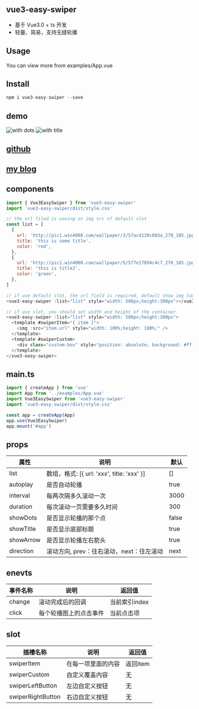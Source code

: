 ## vue3-easy-swiper

*   基于 Vue3.0 + ts 开发
*   轻量、简易，支持无缝轮播

## Usage
You can view more from examples/App.vue

## Install

```javascript
npm i vue3-easy-swiper --save
```

## demo
![with dots](https://yezipi.oss-cn-beijing.aliyuncs.com/2022-01-23_11-20-06.gif)
![with title](https://yezipi.oss-cn-beijing.aliyuncs.com/2022-01-23_11-20-46.gif)

## [github](https://github.com/yezipi/vue3-easy-swiper)
## [my blog](https://yezipi.net)
## components

```javascript
import { Vue3EasySwiper } from 'vue3-easy-swiper'
import 'vue3-easy-swiper/dist/style.css'

// the url filed is useing on img src of default slot
const list = [
  {
    url: 'http://pic1.win4000.com/wallpaper/3/57ac4130c083a_270_185.jpg',
    title: 'this is some title',
    color: 'red',
  },
  {
    url: 'http://pic1.win4000.com/wallpaper/5/577e17894c4c7_270_185.jpg',
    title: 'this is title2',
    color: 'green',
  },
]

// if use default slot, the url field is required, default show img tag
<vue3-easy-swiper :list="list" style="width: 500px;height:300px"></vue3-easy-swiper>

// if use slot, you should set width and height of the container
<vue3-easy-swiper :list="list" style="width: 500px;height:300px">
  <template #swiperItem="{ item }">
    <img :src="item.url" style="width: 100%;height: 100%;" />
  </template>
  <template #swiperCustom>
    <div class="custom-box" style="position: absolute; background: #fff">this is custom mask</div>
  </template>
</vue3-easy-swiper>
```

## main.ts

```javascript
import { createApp } from 'vue'
import App from '../examples/App.vue'
import Vue3EasySwiper from 'vue3-easy-swiper'
import 'vue3-easy-swiper/dist/style.css'

const app = createApp(App)
app.use(Vue3EasySwiper)
app.mount('#app')
```

## props

| 属性          | 说明                     | 默认 |
| ------------- | ------------------------ | ---- |
| list      | 数组，格式: [{ url: 'xxx', title: 'xxx' }]             | [] |
| autoplay      | 是否自动轮播             | true |
| interval      | 每两次隔多久滚动一次     | 3000 |
| duration      | 每次滚动一页需要多久时间 | 300  |
| showDots | 是否显示轮播的那个点     | false |
| showTitle | 是否显示底部标题     | true |
| showArrow | 是否显示轮播左右箭头     | true |
| direction | 滚动方向, prev：往右滚动，next：往左滚动    | next |

## enevts
| 事件名称          | 说明                     | 返回值 |
| ------------- | ------------------------ | ---- |
| change      | 滚动完成后的回调 | 当前索引index |
| click      | 每个轮播图上的点击事件 | 当前点击项 |

## slot
| 插槽名称          | 说明                     | 返回值 |
| ------------- | ------------------------ | ---- |
| swiperItem      | 在每一项里面的内容 | 返回item |
| swiperCustom      | 自定义覆盖内容 | 无 |
| swiperLeftButton      | 左边自定义按钮 | 无 |
| swiperRightButton      |右边自定义按钮 | 无 |


